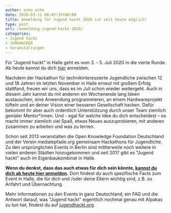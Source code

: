 ```yaml
---
author: echo_echo
date: 2020-03-11 08:45:37+00:00
title: Anmeldung für Jugend hackt 2020 ist seit heute möglich!
type: post
url: /anmeldung-jugend-hackt-2020/
categories:
- Jugend hackt
- JUNGHACKER
- Veranstaltungen
---
```





Für "Jugend hackt" in Halle geht es vom 3. - 5. Juli 2020 in die vierte Runde. Ab heute kannst du dich [hier](https://jugendhackt.org/events/) anmelden. 



<!-- more -->





Nachdem der Hackathon für technikinteressierte Jugendliche zwischen 12 und 18 Jahren im letzten November in Halle erneut mit großem Erfolg stattfand, freuen wir uns, dass es im Juli schon wieder weitergeht. Auch in diesem Jahr kannst du mit anderen ein Wochenende lang Ideen austauschen, eine Anwendung programmieren, an einem Hardwareprojekt tüfteln und an deiner Vision einer besseren Gesellschaft hacken. Dafür bekommt ihr aber auch ordentlich Unterstützung durch unser Team ziemlich genialer Mentor*innen. Und - egal für welche Idee du dich entscheidest – es macht immer ziemlich viel Spaß, etwas Neues auszuprobieren, mit anderen zusammen zu arbeiten und was zu lernen. 



Schon seit 2013 veranstalten die Open Knowledge Foundation Deutschland und der Verein medialepfade.org gemeinsam Hackathons für Jugendliche. Zu den ursprünglichen Events in Berlin sind mittlerweile noch weitere in vielen anderen Städten hinzugekommen und seit 2017 gibt es "Jugend hackt" auch im Eigenbaukombinat in Halle. 







**Wenn du denkst, dass das auch etwas für dich sein könnte, [kannst du dich ab heute hier anmelden](https://jugendhackt.org/events/).**  Dort findest du auch spezifische Facts zum Event in Halle, die für dich und /oder deine Eltern wichtig sind, z.B. zu Anfahrt und Übernachtung.







Mehr Informationen zu den Events in ganz Deutschland, ein FAQ und die Antwort darauf, was "Jugend hackt" eigentlich nochmal genau mit Alpakas zu tun hat, findest du auf [jugendhackt.org](https://jugendhackt.org/).




